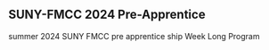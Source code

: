 SUNY-FMCC 2024 Pre-Apprentice 
----------------------------------------------------------------
summer 2024 SUNY FMCC pre apprentice ship Week Long Program
